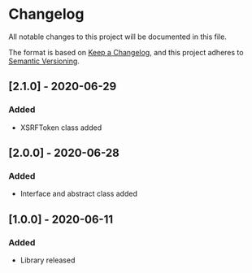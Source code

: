 # Changelog
All notable changes to this project will be documented in this file.

The format is based on [Keep a Changelog](https://keepachangelog.com/en/1.0.0/),
and this project adheres to [Semantic Versioning](https://semver.org/spec/v2.0.0.html).

## [2.1.0] - 2020-06-29
### Added
- XSRFToken class added


## [2.0.0] - 2020-06-28
### Added
- Interface and abstract class added

## [1.0.0] - 2020-06-11
### Added
- Library released
